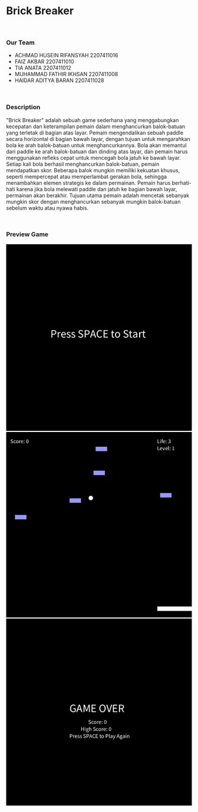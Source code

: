 <h1>Brick Breaker</h1>
<br>
<h3>Our Team</h3>
<ul>
    <li>ACHMAD HUSEIN RIFANSYAH 2207411016</li>
    <li>FAIZ AKBAR 2207411010</li>
    <li>TIA ANATA 2207411012</li>
    <li>MUHAMMAD FATHIR IKHSAN 2207411008</li>
    <li>HAIDAR ADITYA BARAN 2207411028</li>
</ul>
<br>
<h3>Description</h3>
<p>"Brick Breaker" adalah sebuah game sederhana yang menggabungkan kecepatan dan keterampilan pemain dalam menghancurkan balok-batuan yang terletak di bagian atas layar. Pemain mengendalikan sebuah paddle secara horizontal di bagian bawah layar, dengan tujuan untuk mengarahkan bola ke arah balok-batuan untuk menghancurkannya. Bola akan memantul dari paddle ke arah balok-batuan dan dinding atas layar, dan pemain harus menggunakan refleks cepat untuk mencegah bola jatuh ke bawah layar. Setiap kali bola berhasil menghancurkan balok-batuan, pemain mendapatkan skor. Beberapa balok mungkin memiliki kekuatan khusus, seperti mempercepat atau memperlambat gerakan bola, sehingga menambahkan elemen strategis ke dalam permainan. Pemain harus berhati-hati karena jika bola melewati paddle dan jatuh ke bagian bawah layar, permainan akan berakhir. Tujuan utama pemain adalah mencetak sebanyak mungkin skor dengan menghancurkan sebanyak mungkin balok-batuan sebelum waktu atau nyawa habis.</p>
<br>
<h3>Preview Game</h3>
<img src="Main Menu.png" alt="">
<img src="Game Play.png" alt="">
<img src="Game Over.png" alt="">
